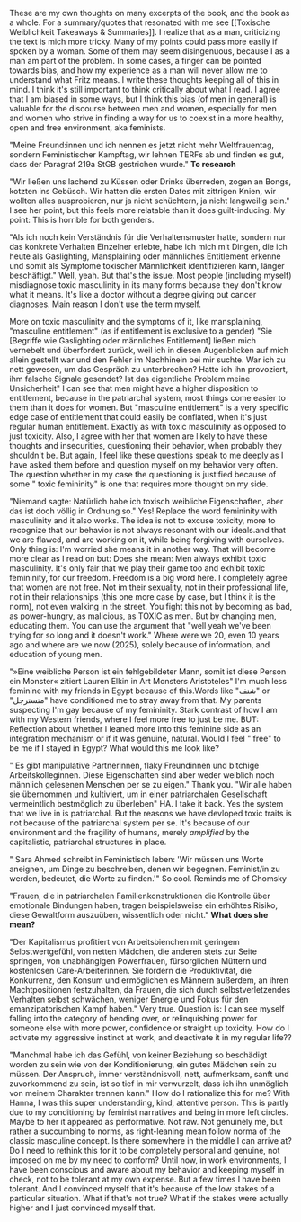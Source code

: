 These are my own thoughts on many excerpts of the book, and the book as a whole. For a summary/quotes that resonated with me see [[Toxische Weiblichkeit Takeaways & Summaries]].
I realize that as a man, criticizing the text is mich more tricky. Many of my points could pass more easily if spoken by a woman. Some of them may seem disingenuous, because I as a man am part of the problem. In some cases, a finger can be pointed towards bias, and how my experience as a man will never allow me to understand what Fritz means. I write these thoughts keeping all of this in mind. I think it's still important to think critically about what I read. I agree that I am biased in  some ways, but I think this bias (of men in general) is valuable for the discourse between men and women, especially for men and women who strive in finding a way for us to coexist in a more healthy, open and free environment, aka feminists.


"Meine Freund:innen und ich nennen es jetzt nicht mehr Weltfrauentag, sondern Feministischer Kampftag, wir lehnen TERFs ab und finden es gut, dass der Paragraf 219a StGB gestrichen wurde." 
**To research**

"Wir ließen uns lachend zu Küssen oder Drinks überreden, zogen an Bongs, kotzten ins Gebüsch. Wir hatten die ersten Dates mit zittrigen Knien, wir wollten alles ausprobieren, nur ja nicht schüchtern, ja nicht langweilig sein."
I see her point, but this feels more relatable than it does guilt-inducing. My point: This is horrible for both genders.

"Als ich noch kein Verständnis für die Verhaltensmuster hatte, sondern nur das konkrete Verhalten Einzelner erlebte, habe ich mich mit Dingen, die ich heute als Gaslighting, Mansplaining oder männliches Entitlement erkenne und somit als Symptome toxischer Männlichkeit identifizieren kann, länger beschäftigt."
Well, yeah. But that's the issue. Most people (including myself) misdiagnose toxic masculinity in its many forms because they don't know what it means. It's like a doctor without a degree giving out cancer diagnoses.
Main reason I don't use the term myself.

More on toxic masculinity and the symptoms of it, like mansplaining, "masculine entitlement" (as if entitlement is exclusive to a gender)
"Sie [Begriffe wie Gaslighting oder männliches Entitlement] ließen mich vernebelt und überfordert zurück, weil ich in diesen Augenblicken auf mich allein gestellt war und den Fehler im Nachhinein bei mir suchte. War ich zu nett gewesen, um das Gespräch zu unterbrechen? Hatte ich ihn provoziert, ihm falsche Signale gesendet? Ist das eigentliche Problem meine Unsicherheit"
I can see that men might have a higher disposition to entitlement, because in the patriarchal system, most things come easier to them than it does for women. But "masculine entitlement" is a very specific edge case of entitlement that could easily be conflated, when it's just regular human entitlement. Exactly as with toxic masculinity as opposed to just toxicity.
Also, I agree with her that women are likely to have these thoughts and insecurities, questioning their behavior, when probably they shouldn't be. But again, I feel like these questions speak to me deeply as I have asked them before and question myself on my behavior very often. The question whether in my case the questioning is justified because of some " toxic femininity" is one that requires more thought on my side.

"Niemand sagte: Natürlich habe ich toxisch weibliche Eigenschaften, aber das ist doch völlig in Ordnung so."
Yes! Replace the word femininity with masculinity and it also works. The idea is not to excuse toxicity, more to recognize that our behavior is not always resonant with our ideals.and that we are flawed, and are working on it, while being forgiving with ourselves.
Only thing is: I'm worried she means it in another way. That will become more clear as I read on but:
Does she mean: Men always exhibit toxic masculinity. It's only fair that we play their game too and exhibit toxic femininity, for our freedom.
Freedom is a big word here. I completely agree that women are not free. Not im their sexuality, not in their professional life, not in their relationships (this one more case by case, but I think it is the norm), not even walking in the street. You fight this not by becoming as bad, as power-hungry, as malicious, as TOXIC as men. But by changing men, educating them. You can use the argument that "well yeah we've been trying for so long and it doesn't work." Where were we 20, even 10 years ago and where are we now (2025), solely because of information, and education of young men.

"»Eine weibliche Person ist ein fehlgebildeter Mann, somit ist diese Person ein Monster« zitiert Lauren Elkin in Art Monsters Aristoteles"
I'm much less feminine with my friends in Egypt because of this.Words like "شنف" or "متسترجل" have conditioned me to stray away from that. My parents suspecting I'm gay because of my femininity. Stark contrast of how I am with my Western friends, where I feel more free to just be me.
BUT: Reflection about whether I leaned more into this feminine side as an integration mechanism or if it was genuine, natural. Would I feel " free" to be me if I stayed in Egypt? What would this me look like?

" Es gibt manipulative Partnerinnen, flaky Freundinnen und bitchige Arbeitskolleginnen. Diese Eigenschaften sind aber weder weiblich noch männlich gelesenen Menschen per se zu eigen."
Thank you.
"Wir alle haben sie übernommen und kultiviert, um in einer patriarchalen Gesellschaft vermeintlich bestmöglich zu überleben" 
HA. I take it back. Yes the system that we live in is patriarchal. But the reasons we have devloped toxic traits is not because of the patriarchal system per se. It's because of our environment and the fragility of humans, merely *amplified* by the capitalistic, patriarchal structures in place.

" Sara Ahmed schreibt in Feministisch leben: 'Wir müssen uns Worte aneignen, um Dinge zu beschreiben, denen wir begegnen. Feminist/in zu werden, bedeutet, die Worte zu finden.'"
So cool. Reminds me of Chomsky

"Frauen, die in patriarchalen Familienkonstruktionen die Kontrolle über emotionale Bindungen haben, tragen beispielsweise ein erhöhtes Risiko, diese Gewaltform auszuüben, wissentlich oder nicht." 
**What does she mean?**

"Der Kapitalismus profitiert von Arbeitsbienchen mit geringem Selbstwertgefühl, von netten Mädchen, die anderen stets zur Seite springen, von unabhängigen Powerfrauen, fürsorglichen Müttern und kostenlosen Care-Arbeiterinnen. Sie fördern die Produktivität, die Konkurrenz, den Konsum und ermöglichen es Männern außerdem, an ihren Machtpositionen festzuhalten, da Frauen, die sich durch selbstverletzendes Verhalten selbst schwächen, weniger Energie und Fokus für den emanzipatorischen Kampf haben."
Very true. Question is: I can see myself falling into the category of bending over, or relinquishing power for someone else with more power, confidence or straight up toxicity. How do I activate my aggressive instinct at work, and deactivate it in my regular life??

"Manchmal habe ich das Gefühl, von keiner Beziehung so beschädigt worden zu sein wie von der Konditionierung, ein gutes Mädchen sein zu müssen. Der Anspruch, immer verständnisvoll, nett, aufmerksam, sanft und zuvorkommend zu sein, ist so tief in mir verwurzelt, dass ich ihn unmöglich von meinem Charakter trennen kann."
How do I rationalize this for me?
With Hanna, I was this super understanding, kind, attentive person. This is partly due to my conditioning by feminist narratives and being in more left circles.
Maybe to her it appeared as performative. Not raw. Not genuinely me, but rather a succumbing to norms, as right-leaning mean follow norma of the classic masculine concept. Is there somewhere in the middle I can arrive at?
Do I need to rethink this for it to be completely personal and genuine, not imposed on me by my need to conform?
Until now, in work environments, I have been conscious and aware about my behavior and keeping myself in check, not to be tolerant at my own expense. But a few times I have been tolerant. And I convinced myself that it's because of the low stakes of a particular situation. What if that's not true? What if the stakes were actually higher and I just convinced myself that.